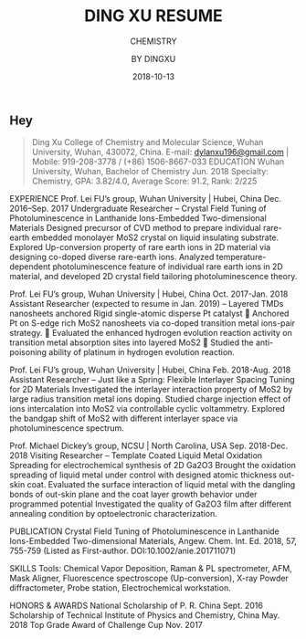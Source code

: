 ﻿---
layout:     post                    # 使用的布局（不需要改）
title:      DING XU RESUME               # 标题 
subtitle:   CHEMISTRY #副标题
date:       2018-10-13              # 时间
author:     BY DINGXU                     # 作者
header-img: img/post-bg-2015.jpg    #这篇文章标题背景图片
catalog: true                       # 是否归档
tags:                               #标签
    - 生活
---

## Hey
>Ding Xu 
College of Chemistry and Molecular Science, Wuhan University, Wuhan, 430072, China.
E-mail: dylanxu196@gmail.com | Mobile: 919-208-3778 / (+86) 1506-8667-033 
EDUCATION
Wuhan University, Wuhan, Bachelor of Chemistry												Jun. 2018
Specialty: Chemistry,			GPA: 3.82/4.0,			Average Score: 91.2,			Rank: 2/225

EXPERIENCE
Prof. Lei FU’s group, Wuhan University | Hubei, China								Dec. 2016–Sep. 2017
Undergraduate Researcher
–	Crystal Field Tuning of Photoluminescence in Lanthanide Ions-Embedded Two-dimensional Materials
	Designed precursor of CVD method to prepare individual rare-earth embedded monolayer MoS2 crystal on liquid insulating substrate.
	Explored Up-conversion property of rare earth ions in 2D material via designing co-doped diverse rare-earth ions.
	Analyzed temperature-dependent photoluminescence feature of individual rare earth ions in 2D material, and developed 2D crystal field tailoring photoluminescence theory. 

Prof. Lei FU’s group, Wuhan University | Hubei, China								Oct. 2017-Jan. 2018
Assistant Researcher (expected to resume in Jan. 2019)
–	Layered TMDs nanosheets anchored Rigid single-atomic disperse Pt catalyst 
	Anchored Pt on S-edge rich MoS2 nanosheets via co-doped transition metal ions-pair strategy.
	Evaluated the enhanced hydrogen evolution reaction activity on transition metal absorption sites into layered MoS2 
	Studied the anti-poisoning ability of platinum in hydrogen evolution reaction.

Prof. Lei FU’s group, Wuhan University | Hubei, China								Feb. 2018-Aug. 2018
Assistant Researcher
–	Just like a Spring: Flexible Interlayer Spacing Tuning for 2D Materials
	Investigated the interlayer interaction property of MoS2 by large radius transition metal ions doping.
	Studied charge injection effect of ions intercalation into MoS2 via controllable cyclic voltammetry.
	Explored the bandgap shift of MoS2 with different interlayer space via photoluminescence spectrum.

Prof. Michael Dickey’s group, NCSU | North Carolina, USA							Sep. 2018-Dec. 2018
Visiting Researcher
–	Template Coated Liquid Metal Oxidation Spreading for electrochemical synthesis of 2D Ga2O3
	Brought the oxidation spreading of liquid metal under control with designed atomic thickness out-skin coat.
	Evaluated the surface interaction of liquid metal with the dangling bonds of out-skin plane and the coat layer growth behavior under programmed potential
	Investigated the quality of Ga2O3 film after different annealing condition by optoelectronic characterization.

PUBLICATION 
Crystal Field Tuning of Photoluminescence in Lanthanide Ions-Embedded Two-dimensional Materials, Angew. Chem. Int. Ed. 2018, 57, 755-759 (Listed as First-author. DOI:10.1002/anie.201711071)

SKILLS
Tools: Chemical Vapor Deposition, Raman & PL spectrometer, AFM, Mask Aligner, Fluorescence spectroscope (Up-conversion), X-ray Powder diffractometer, Probe station, Electrochemical workstation.

HONORS & AWARDS
National Scholarship of P. R. China															Sept. 2016
Scholarship of Technical Institute of Physics and Chemistry, China								May. 2018
Top Grade Award of Challenge Cup															Nov. 2017
